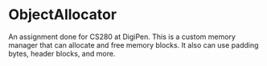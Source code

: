 # ObjectAllocator
An assignment done for CS280 at DigiPen. This is a custom memory manager that can allocate and free memory blocks. It also can use padding bytes, header blocks, and more.

